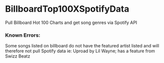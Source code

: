 # BillboardTop100XSpotifyData
Pull Billboard Hot 100 Charts and get song genres via Spotify API


### Known Errors:
Some songs listed on billboard do not have the featured artist listed and will therefore not pull Spotify data
  ie: Uproad by Lil Wayne; has a feature from Swizz Beatz
